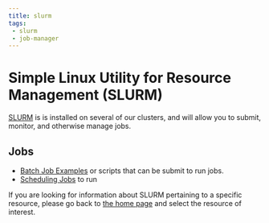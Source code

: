 ```yaml
---
title: slurm
tags: 
 - slurm
 - job-manager
---
```


# Simple Linux Utility for Resource Management (SLURM)

[SLURM](https://en.wikipedia.org/wiki/Slurm_Workload_Manager) is
 is installed on several of our clusters, and will allow you to submit, monitor,
and otherwise manage jobs.

## Jobs

 - [Batch Job Examples](batch-job-examples) or scripts that can be submit to run jobs.
 - [Scheduling Jobs](scheduling-jobs) to run

If you are looking for information about SLURM pertaining to a specific
resource, please go back to [the home page](/) and select the resource of interest.
